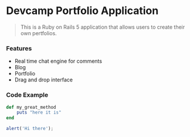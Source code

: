 # Devcamp Portfolio Application

> This is a Ruby on Rails 5 application that allows users to create their own pertfolios.

### Features

- Real time chat engine for comments
- Blog
- Portfolio
- Drag and drop interface

### Code Example

```ruby
def my_great_method
    puts "here it is"
end
```

```javascript
alert('Hi there');
```
    



